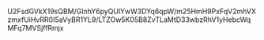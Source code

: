 U2FsdGVkX19sQBM/GInhY6pyQUlYwW3DYq6qpW/m25HmH9PxFqV2mhVXzmxfUiHvRR0I5aVyBR1YL9/LTZOw5K05B8ZvTLaMtD33wbzRhV1yHebcWqMFq7MVSjffRmjx
